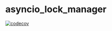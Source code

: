 # asyncio_lock_manager

[![codecov](https://codecov.io/gh/darksidecat/asyncio_lock_manager/branch/main/graph/badge.svg)](https://codecov.io/gh/darksidecat/asyncio_lock_manager)
